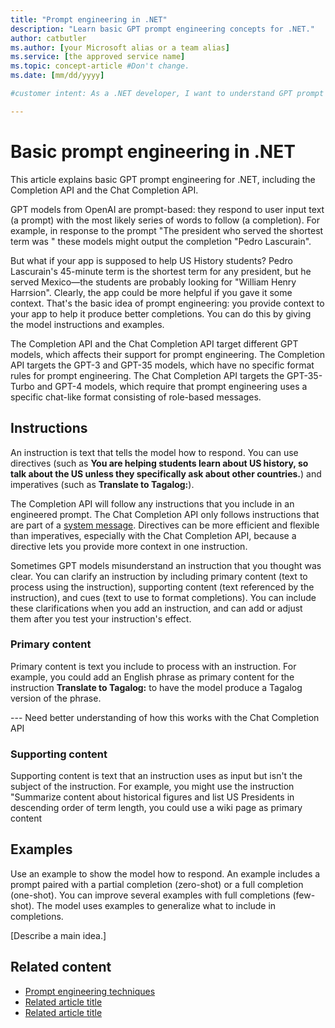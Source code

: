 ```yaml
---
title: "Prompt engineering in .NET"
description: "Learn basic GPT prompt engineering concepts for .NET."
author: catbutler
ms.author: [your Microsoft alias or a team alias]
ms.service: [the approved service name]
ms.topic: concept-article #Don't change.
ms.date: [mm/dd/yyyy]

#customer intent: As a .NET developer, I want to understand GPT prompt engineering so that I can build more efficient and effective AI chat apps.

---
```


# Basic prompt engineering in .NET

This article explains basic GPT prompt engineering for .NET, including the Completion API and the Chat Completion API. 

GPT models from OpenAI are prompt-based: they respond to user input text (a prompt) with the most likely series of words to follow (a completion). For example, in response to the prompt "The president who served the shortest term was " these models might output the completion "Pedro Lascurain". 

But what if your app is supposed to help US History students? Pedro Lascurain's 45-minute term is the shortest term for any president, but he served Mexico&mdash;the students are probably looking for "William Henry Harrsion". Clearly, the app could be more helpful if you gave it some context. That's the basic idea of prompt engineering: you provide context to your app to help it produce better completions. You can do this by giving the model instructions and examples.

The Completion API and the Chat Completion API target different GPT models, which affects their support for prompt engineering. The Completion API targets the GPT-3 and GPT-35 models, which have no specific format rules for prompt engineering. The Chat Completion API targets the GPT-35-Turbo and GPT-4 models, which require that prompt engineering uses a specific chat-like format consisting of role-based messages. 

## Instructions

An instruction is text that tells the model how to respond. You can use directives (such as **You are helping students learn about US history, so talk about the US unless they specifically ask about other countries.**) and imperatives (such as **Translate to Tagalog:**). 

The Completion API will follow any instructions that you include in an engineered prompt. The Chat Completion API only follows instructions that are part of a [system message](https://learn.microsoft.com/en-us/azure/ai-services/openai/concepts/advanced-prompt-engineering?pivots=programming-language-chat-completions#system-message). Directives can be more efficient and flexible than imperatives, especially with the Chat Completion API, because a directive lets you provide more context in one instruction.

Sometimes GPT models misunderstand an instruction that you thought was clear. You can clarify an instruction by including primary content (text to process using the instruction), supporting content (text referenced by the instruction), and cues (text to use to format completions). You can include these clarifications when you add an instruction, and can add or adjust them after you test your instruction's effect. 
 
### Primary content

Primary content is text you include to process with an instruction. For example, you could add an English phrase as primary content for the instruction **Translate to Tagalog:** to have the model produce a Tagalog version of the phrase. 
 
--- Need better understanding of how this works with the Chat Completion API

### Supporting content

Supporting content is text that an instruction uses as input but isn't the subject of the instruction. For example, you might use the instruction "Summarize content about historical figures and list US Presidents in descending order of term length, you could use a wiki page as primary content

## Examples 

Use an example to show the model how to respond. An example includes a prompt paired with a partial completion (zero-shot) or a full completion (one-shot). You can improve several examples with full completions (few-shot). The model uses examples to generalize what to include in completions. 

[Describe a main idea.]

<!-- Required: Main ideas - H2

Use one or more H2 sections to describe the main ideas
of the concept.

Follow each H2 heading with a sentence about how
the section contributes to the whole. Then, describe 
the concept's critical features as you define what it is.

-->

## Related content

- [Prompt engineering techniques](https://learn.microsoft.com/en-us/azure/ai-services/openai/concepts/advanced-prompt-engineering)
- [Related article title](link.md)
- [Related article title](link.md)

<!--

Remove all comments except the customer intent
before you sign off or merge to the main branch.

-->

